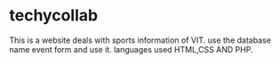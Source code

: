 # techycollab
This is a website deals with sports information of VIT.
use the database name event form and use it.
languages used HTML,CSS AND PHP.
